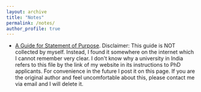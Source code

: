 ```yaml
---
layout: archive
title: "Notes"
permalink: /notes/
author_profile: true
---
```


- [A Guide for Statement of Purpose](http://zengruihan.github.io/pdf/SOP_Guide.pdf). Disclaimer: This guide is NOT collected by myself. Instead, I found it somewhere on the internet which I cannot remember very clear. I don't know why a university in India refers to this file by the link of my website in its instructions to PhD applicants. For convenience in the future I post it on this page. If you are the original author and feel uncomfortable about this, please contact me via email and I will delete it.


